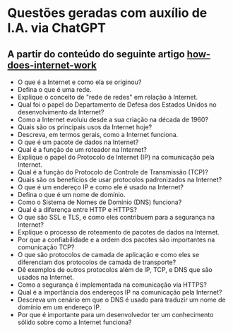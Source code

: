 # Questões geradas com auxílio de I.A. via ChatGPT
## A partir do conteúdo do seguinte artigo [how-does-internet-work](https://cs.fyi/guide/how-does-internet-work)

- O que é a Internet e como ela se originou?
- Defina o que é uma rede.
- Explique o conceito de "rede de redes" em relação à Internet.
- Qual foi o papel do Departamento de Defesa dos Estados Unidos no desenvolvimento da Internet?
- Como a Internet evoluiu desde a sua criação na década de 1960?
- Quais são os principais usos da Internet hoje?
- Descreva, em termos gerais, como a Internet funciona.
- O que é um pacote de dados na Internet?
- Qual é a função de um roteador na Internet?
- Explique o papel do Protocolo de Internet (IP) na comunicação pela Internet.
- Qual é a função do Protocolo de Controle de Transmissão (TCP)?
- Quais são os benefícios de usar protocolos padronizados na Internet?
- O que é um endereço IP e como ele é usado na Internet?
- Defina o que é um nome de domínio.
- Como o Sistema de Nomes de Domínio (DNS) funciona?
- Qual é a diferença entre HTTP e HTTPS?
- O que são SSL e TLS, e como eles contribuem para a segurança na Internet?
- Explique o processo de roteamento de pacotes de dados na Internet.
- Por que a confiabilidade e a ordem dos pacotes são importantes na comunicação TCP?
- O que são protocolos de camada de aplicação e como eles se diferenciam dos protocolos de camada de transporte?
- Dê exemplos de outros protocolos além de IP, TCP, e DNS que são usados na Internet.
- Como a segurança é implementada na comunicação via HTTPS?
- Qual é a importância dos endereços IP na comunicação pela Internet?
- Descreva um cenário em que o DNS é usado para traduzir um nome de domínio em um endereço IP.
- Por que é importante para um desenvolvedor ter um conhecimento sólido sobre como a Internet funciona?
